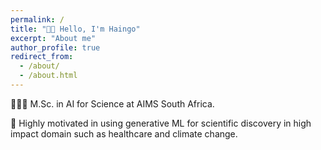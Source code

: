 ```yaml
---
permalink: /
title: "👋🏾 Hello, I'm Haingo"
excerpt: "About me"
author_profile: true
redirect_from: 
  - /about/
  - /about.html
---
```


<!-- 
A data-driven personal website
====== -->

🧑🏽‍💻 M.Sc. in AI for Science at AIMS South Africa.

🧬 Highly motivated in using generative ML for scientific discovery in high impact domain such as healthcare and climate change.

<!-- 

Site-wide configuration
------ -->